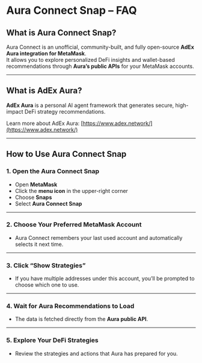 # Aura Connect Snap – FAQ

## What is Aura Connect Snap?
Aura Connect is an unofficial, community-built, and fully open-source **AdEx Aura integration for MetaMask**.  
It allows you to explore personalized DeFi insights and wallet-based recommendations through **Aura’s public APIs** for your MetaMask accounts.

---

## What is AdEx Aura?
**AdEx Aura** is a personal AI agent framework that generates secure, high-impact DeFi strategy recommendations.  

Learn more about AdEx Aura: [https://www.adex.network/](https://www.adex.network/)

---

## How to Use Aura Connect Snap

### 1. Open the Aura Connect Snap
- Open **MetaMask**
- Click the **menu icon** in the upper-right corner
- Choose **Snaps**
- Select **Aura Connect Snap**

---

### 2. Choose Your Preferred MetaMask Account
- Aura Connect remembers your last used account and automatically selects it next time.

---

### 3. Click **“Show Strategies”**
- If you have multiple addresses under this account, you’ll be prompted to choose which one to use.

---

### 4. Wait for Aura Recommendations to Load
- The data is fetched directly from the **Aura public API**.

---

### 5. Explore Your DeFi Strategies
- Review the strategies and actions that Aura has prepared for you.
